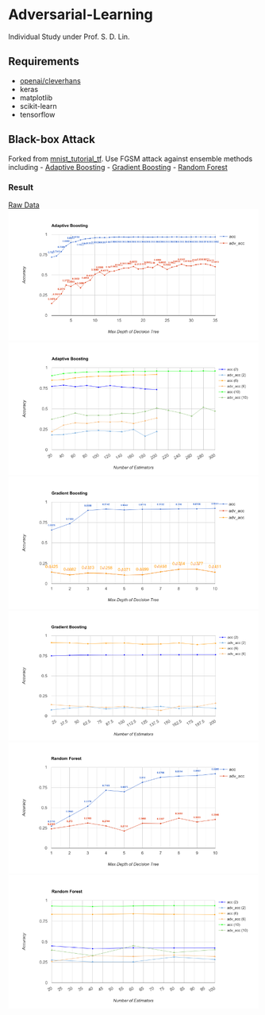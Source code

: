 # Adversarial-Learning
Individual Study under Prof. S. D. Lin.

## Requirements
- [openai/cleverhans](https://github.com/openai/cleverhans)
- keras
- matplotlib
- scikit-learn
- tensorflow

## Black-box Attack
Forked from [mnist_tutorial_tf](https://github.com/openai/cleverhans/blob/master/tutorials/mnist_tutorial_tf.md). Use FGSM attack against ensemble methods including
    - [Adaptive Boosting](http://scikit-learn.org/stable/modules/generated/sklearn.ensemble.AdaBoostClassifier.html#sklearn.ensemble.AdaBoostClassifier)
    - [Gradient Boosting](http://scikit-learn.org/stable/modules/generated/sklearn.ensemble.GradientBoostingClassifier.html#sklearn.ensemble.GradientBoostingClassifier)
    - [Random Forest](http://scikit-learn.org/stable/modules/generated/sklearn.ensemble.RandomForestClassifier.html#sklearn.ensemble.RandomForestClassifier)

### Result
[Raw Data](https://docs.google.com/spreadsheets/d/1JOjMBLfvOUO2KTs3KoKVAsflTY2UgGV9KIjrm5FAA5Q/pubhtml)
<img src="https://github.com/frankyjuang/Adversarial-Learning/blob/master/chart/adaboost_acc_dep.png?raw=true" alt="Adaptive Boosting Accuracy-Max_Depth" style="max-width: 100%;">
<img src="https://github.com/frankyjuang/Adversarial-Learning/blob/master/chart/adaboost_acc_est.png?raw=true" alt="Adaptive Boosting Accuracy-N_Estimators" style="max-width: 100%;">
<img src="https://github.com/frankyjuang/Adversarial-Learning/blob/master/chart/gradboost_acc_dep.png?raw=true" alt="Gradient Boosting Accuracy-Max_Depth" style="max-width: 100%;">
<img src="https://github.com/frankyjuang/Adversarial-Learning/blob/master/chart/gradboost_acc_est.png?raw=true" alt="Gradient oosting Accuracy-N_Estimators" style="max-width: 100%;">
<img src="https://github.com/frankyjuang/Adversarial-Learning/blob/master/chart/randforest_acc_dep.png?raw=true" alt="Random Forest Accuracy-Max_Depth" style="max-width: 100%;">
<img src="https://github.com/frankyjuang/Adversarial-Learning/blob/master/chart/randforest_acc_est.png?raw=true" alt="Random Forest Accuracy-N_Estimators" style="max-width: 100%;">

